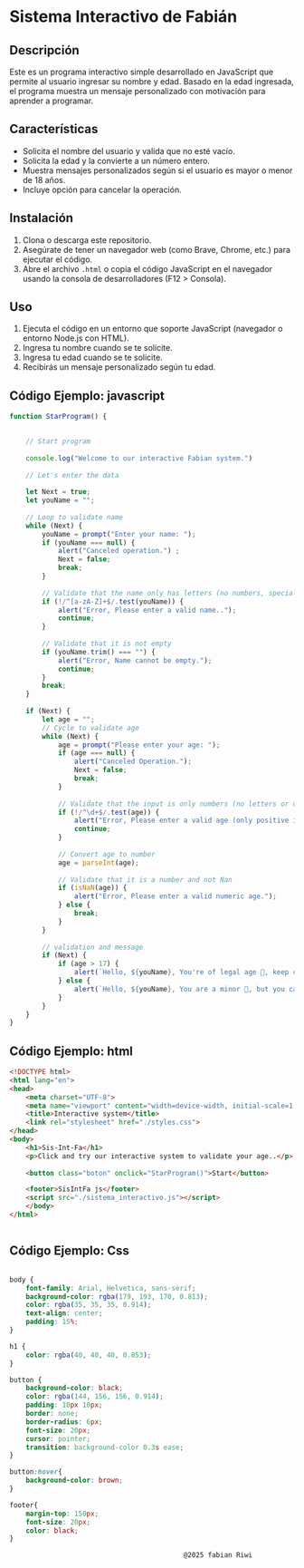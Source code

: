 # Sistema Interactivo de Fabián

## Descripción
Este es un programa interactivo simple desarrollado en JavaScript que permite al usuario ingresar su nombre y edad. Basado en la edad ingresada, el programa muestra un mensaje personalizado con motivación para aprender a programar.

## Características
- Solicita el nombre del usuario y valida que no esté vacío.
- Solicita la edad y la convierte a un número entero.
- Muestra mensajes personalizados según si el usuario es mayor o menor de 18 años.
- Incluye opción para cancelar la operación.

## Instalación
1. Clona o descarga este repositorio.
2. Asegúrate de tener un navegador web (como Brave, Chrome, etc.) para ejecutar el código.
3. Abre el archivo `.html` o copia el código JavaScript en el navegador usando la consola de desarrolladores (F12 > Consola).

## Uso
1. Ejecuta el código en un entorno que soporte JavaScript (navegador o entorno Node.js con HTML).
2. Ingresa tu nombre cuando se te solicite.
3. Ingresa tu edad cuando se te solicite.
4. Recibirás un mensaje personalizado según tu edad.

## Código Ejemplo: javascript
```javascript
function StarProgram() {

    
    // Start program
    
    console.log("Welcome to our interactive Fabian system.")
    
    // Let's enter the data
    
    let Next = true;
    let youName = "";
    
    // Loop to validate name
    while (Next) {
        youName = prompt("Enter your name: ");
        if (youName === null) {
            alert("Canceled operation.") ;
            Next = false;
            break;
        }
        
        // Validate that the name only has letters (no numbers, special characters, or spaces)
        if (!/^[a-zA-Z]+$/.test(youName)) {
            alert("Error, Please enter a valid name..");
            continue;
        }
        
        // Validate that it is not empty 
        if (youName.trim() === "") {
            alert("Error, Name cannot be empty.");
            continue;
        }
        break; 
    }
    
    if (Next) {
        let age = "";
        // Cycle to validate age
        while (Next) {
            age = prompt("Please enter your age: ");
            if (age === null) {
                alert("Canceled Operation.");
                Next = false;
                break;
            }
            
            // Validate that the input is only numbers (no letters or other characters)
            if (!/^\d+$/.test(age)) {
                alert("Error, Please enter a valid age (only positive integers.)) ")
                continue;
            }
            
            // Convert age to number
            age = parseInt(age);
            
            // Validate that it is a number and not Nan
            if (isNaN(age)) {
                alert("Error, Please enter a valid numeric age.");
            } else {
                break;
            }
        }
        
        // validation and message
        if (Next) {
            if (age > 17) {
                alert(`Hello, ${youName}, You're of legal age 🧔, keep coding and get ready to be one of the best in programming 🔥💻`);
            } else {
                alert(`Hello, ${youName}, You are a minor 🧒, but you can continue coding and learning much more 💻⚡`);
            }
        }
    }
}

```
## Código Ejemplo: html
```html
<!DOCTYPE html>
<html lang="en">
<head>
    <meta charset="UTF-8">
    <meta name="viewport" content="width=device-width, initial-scale=1.0">
    <title>Interactive system</title>
    <link rel="stylesheet" href="./styles.css">
</head>
<body>
    <h1>Sis-Int-Fa</h1>
    <p>Click and try our interactive system to validate your age..</p>
    
    <button class="boton" onclick="StarProgram()">Start</button>

    <footer>SisIntFa js</footer>
    <script src="./sistema_interactivo.js"></script>
    </body>
</html> 



```
## Código Ejemplo: Css
```Css

body {
    font-family: Arial, Helvetica, sans-serif;
    background-color: rgba(179, 193, 170, 0.813);
    color: rgba(35, 35, 35, 0.914);
    text-align: center;
    padding: 15%;
}

h1 {
    color: rgba(40, 40, 40, 0.853);
}

button {
    background-color: black;
    color: rgba(144, 156, 156, 0.914);
    padding: 10px 10px;
    border: none;
    border-radius: 6px;
    font-size: 20px;
    cursor: pointer;
    transition: background-color 0.3s ease;
}

button:hover{
    background-color: brown;
}

footer{
    margin-top: 150px;
    font-size: 20px;
    color: black;
}


```

                                               @2025 fabian Riwi
